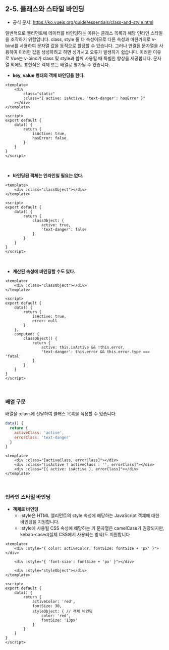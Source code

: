 ## 2-5. 클래스와 스타일 바인딩

 - 공식 문서: https://ko.vuejs.org/guide/essentials/class-and-style.html

일반적으로 엘리먼트에 데이터를 바인딩하는 이유는 클래스 목록과 해당 인라인 스타일을 조작하기 위함입니다. class, style 둘 다 속성이므로 다른 속성과 마찬가지로 v-bind를 사용하여 문자열 값을 동적으로 할당할 수 있습니다. 그러나 연결된 문자열을 사용하여 이러한 값을 생성하려고 하면 성가시고 오류가 발생하기 쉽습니다. 이러한 이유로 Vue는 v-bind가 class 및 style과 함께 사용될 때 특별한 향상을 제공합니다. 문자열 외에도 표현식은 객체 또는 배열로 평가될 수 있습니다.  

 - __key, value 형태의 객체 바인딩을 한다.__
```vue
<template>
    <div
        class="static"
        :class="{ active: isActive, 'text-danger': hasError }"
    ></div>
</template>

<script>
export default {
    data() {
        return {
            isActive: true,
            hasError: false
        }
    }
}
</script>
```

<br/>

 - __바인딩된 객체는 인라인일 필요는 없다.__
```vue
<template>
    <div :class="classObject"></div>
</template>

<script>
export default {
    data() {
        return {
            classObject: {
                active: true,
                'text-danger': false
            }
        }
    }
}
</script>
```

<br/>

 - __계산된 속성에 바인딩할 수도 있다.__
```vue
<template>
    <div :class="classObject"></div>
</template>

<script>
export default {
    data() {
        return {
            isActive: true,
            error: null
        }
    },
    computed: {
        classObject() {
            return {
                active: this.isActive && !this.error,
                'text-danger': this.error && this.error.type === 'fatal'
            }
        }
    }
}
</script>
```

<br/>

### 배열 구문

배열을 :class에 전달하여 클래스 목록을 적용할 수 있습니다.  

```javascript
data() {
  return {
    activeClass: 'active',
    errorClass: 'text-danger'
  }
}
```

```vue
<template>
    <div :class="[activeClass, errorClass]"></div>
    <div :class="[isActive ? activeClass : '', errorClass]"></div>
    <div :class="[{ active: isActive }, errorClass]"></div>
</template>
```

<br/>

### 인라인 스타일 바인딩

 - __객체로 바인딩__
    - :style은 HTML 엘리먼트의 style 속성에 해당하는 JavaScript 객체에 대한 바인딩을 지원합니다.
    - :style에 사용될 CSS 속성에 해당하는 키 문자열은 camelCase가 권장되지만, kebab-cased(실제 CSS에서 사용되는 방식)도 지원합니다
```vue
<template>
    <div :style="{ color: activeColor, fontSize: fontSize + 'px' }"></div>

    <div :style="{ 'font-size': fontSize + 'px' }"></div>

    <div :style="styleObject"></div>
</template>

<script>
export default {
    data() {
        return {
            activeColor: 'red',
            fontSize: 30,
            styleObject: { // 객체 바인딩
                color: 'red',
                fontSize: '13px'
            }
        }
    }
}
</script>
```
